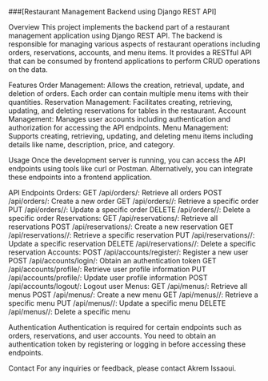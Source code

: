 ###[Restaurant Management Backend using Django REST API]

Overview
This project implements the backend part of a restaurant management application using Django REST API. The backend is responsible for managing various aspects of restaurant operations including orders, reservations, accounts, and menu items. It provides a RESTful API that can be consumed by frontend applications to perform CRUD operations on the data.

Features
Order Management: 
Allows the creation, retrieval, update, and deletion of orders. Each order can contain multiple menu items with their quantities.
Reservation Management: 
Facilitates creating, retrieving, updating, and deleting reservations for tables in the restaurant.
Account Management: 
Manages user accounts including authentication and authorization for accessing the API endpoints.
Menu Management: 
Supports creating, retrieving, updating, and deleting menu items including details like name, description, price, and category.

Usage
Once the development server is running, you can access the API endpoints using tools like curl or Postman. Alternatively, you can integrate these endpoints into a frontend application.

API Endpoints
Orders:
GET /api/orders/: Retrieve all orders
POST /api/orders/: Create a new order
GET /api/orders/<id>/: Retrieve a specific order
PUT /api/orders/<id>/: Update a specific order
DELETE /api/orders/<id>/: Delete a specific order
Reservations:
GET /api/reservations/: Retrieve all reservations
POST /api/reservations/: Create a new reservation
GET /api/reservations/<id>/: Retrieve a specific reservation
PUT /api/reservations/<id>/: Update a specific reservation
DELETE /api/reservations/<id>/: Delete a specific reservation
Accounts:
POST /api/accounts/register/: Register a new user
POST /api/accounts/login/: Obtain an authentication token
GET /api/accounts/profile/: Retrieve user profile information
PUT /api/accounts/profile/: Update user profile information
POST /api/accounts/logout/: Logout user
Menus:
GET /api/menus/: Retrieve all menus
POST /api/menus/: Create a new menu
GET /api/menus/<id>/: Retrieve a specific menu
PUT /api/menus/<id>/: Update a specific menu
DELETE /api/menus/<id>/: Delete a specific menu

Authentication
Authentication is required for certain endpoints such as orders, reservations, and user accounts. You need to obtain an authentication token by registering or logging in before accessing these endpoints.

Contact
For any inquiries or feedback, please contact Akrem Issaoui.
